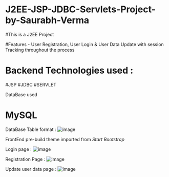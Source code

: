 # J2EE-JSP-JDBC-Servlets-Project-by-Saurabh-Verma

#This is a  J2EE Project 

#Features - User Registration, User Login & User Data Update 
with session Tracking throughout the process

# Backend Technologies used : 
#JSP
#JDBC
#SERVLET

DataBase used 
# MySQL

DataBase Table format :
![image](https://user-images.githubusercontent.com/91486795/216843398-4346500b-c6e1-46cb-b524-c093e9c34510.png)


FrontEnd pre-build theme imported from *Start Bootstrap* 

Login page : 
![image](https://user-images.githubusercontent.com/91486795/216843209-d4972b6c-ade0-4f96-8429-6b592ecb8938.png)

Registration Page : 
![image](https://user-images.githubusercontent.com/91486795/216843257-a33650d7-bf64-46d9-a976-97275a96bb6a.png)

Update user data page : 
![image](https://user-images.githubusercontent.com/91486795/216843287-871f99b0-2d97-45f0-b7b3-2e6c9e6f164a.png)
